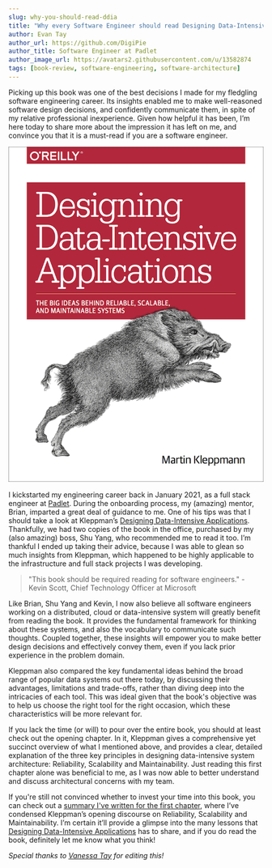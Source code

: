 ```yaml
---
slug: why-you-should-read-ddia
title: "Why every Software Engineer should read Designing Data-Intensive Applications"
author: Evan Tay
author_url: https://github.com/DigiPie
author_title: Software Engineer at Padlet
author_image_url: https://avatars2.githubusercontent.com/u/13582874
tags: [book-review, software-engineering, software-architecture]
---
```


Picking up this book was one of the best decisions I made for my fledgling software engineering career. Its insights enabled me to make well-reasoned software design decisions, and confidently communicate them, in spite of my relative professional inexperience. Given how helpful it has been, I’m here today to share more about the impression it has left on me, and convince you that it is a must-read if you are a software engineer.

<!--truncate-->

![Designing Data-Intensive Applications](/img/blog/ddia.png)

I kickstarted my engineering career back in January 2021, as a full stack engineer at [Padlet](https://padlet.com/). During the onboarding process, my (amazing) mentor, Brian, imparted a great deal of guidance to me. One of his tips was that I should take a look at Kleppman’s [Designing Data-Intensive Applications](https://dataintensive.net/). Thankfully, we had two copies of the book in the office, purchased by my (also amazing) boss, Shu Yang, who recommended me to read it too. I’m thankful I ended up taking their advice, because I was able to glean so much insights from Kleppman, which happened to be highly applicable to the infrastructure and full stack projects I was developing.

> "This book should be required reading for software engineers." - Kevin Scott, Chief Technology Officer at Microsoft

Like Brian, Shu Yang and Kevin, I now also believe all software engineers working on a distributed, cloud or data-intensive system will greatly benefit from reading the book. It provides the fundamental framework for thinking about these systems, and also the vocabulary to communicate such thoughts. Coupled together, these insights will empower you to make better design decisions and effectively convey them, even if you lack prior experience in the problem domain.

Kleppman also compared the key fundamental ideas behind the broad range of popular data systems out there today, by discussing their advantages, limitations and trade-offs, rather than diving deep into the intricacies of each tool. This was ideal given that the book's objective was to help us choose the right tool for the right occasion, which these characteristics will be more relevant for.

If you lack the time (or will) to pour over the entire book, you should at least check out the opening chapter. In it, Kleppman gives a comprehensive yet succinct overview of what I mentioned above, and provides a clear, detailed explanation of the three key principles in designing data-intensive system architecture: Reliability, Scalability and Maintainability. Just reading this first chapter alone was beneficial to me, as I was now able to better understand and discuss architectural concerns with my team.

If you're still not convinced whether to invest your time into this book, you can check out a [summary I've written for the first chapter](/docs/reliable-scalable-maintainable), where I’ve condensed Kleppman’s opening discourse on Reliability, Scalability and Maintainability. I’m certain it’ll provide a glimpse into the many lessons that [Designing Data-Intensive Applications](https://dataintensive.net/) has to share, and if you do read the book, definitely let me know what you think!

_Special thanks to [Vanessa Tay](https://www.linkedin.com/in/thebestvanessatay) for editing this!_
